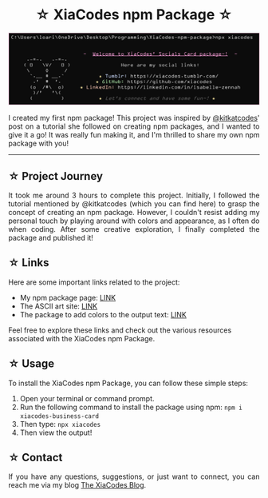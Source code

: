 <h1 align=center>☆ XiaCodes npm Package ☆</h1>

![image](screenshot.jpg)

<p align=justify>I created my first npm package! This project was inspired by <a href="https://www.tumblr.com/kitkatcodes" target="_blank" >@kitkatcodes</a>' post on a tutorial she followed on creating npm packages, and I wanted to give it a go! It was really fun making it, and I'm thrilled to share my own npm package with you!</p>

-----

## ☆ Project Journey

<p align=justify>It took me around 3 hours to complete this project. Initially, I followed the tutorial mentioned by @kitkatcodes (which you can find here) to grasp the concept of creating an npm package. However, I couldn't resist adding my personal touch by playing around with colors and appearance, as I often do when coding. After some creative exploration, I finally completed the package and published it!</p>


## ☆ Links
Here are some important links related to the project:

- My npm package page: [LINK](https://href.li/?https://www.npmjs.com/package/xiacodes-business-card)
- The ASCII art site: [LINK](https://href.li/?https://www.asciiart.eu/)
- The package to add colors to the output text: [LINK](https://href.li/?https://www.npmjs.com/package/chalk)

Feel free to explore these links and check out the various resources associated with the XiaCodes npm Package.

## ☆ Usage
To install the XiaCodes npm Package, you can follow these simple steps:
1. Open your terminal or command prompt.
2. Run the following command to install the package using npm: `npm i xiacodes-business-card`
3. Then type: `npx xiacodes`
4. Then view the output!


## ☆ Contact

<p align=justify>If you have any questions, suggestions, or just want to connect, you can reach me via my blog <a href="https://xiacodes.tumblr.com/ask">The XiaCodes Blog</a>.</p>

